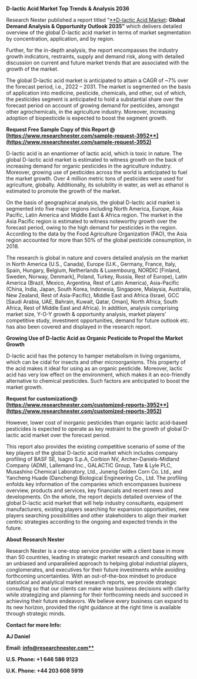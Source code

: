﻿**D-lactic Acid Market Top Trends & Analysis 2036**

Research Nester published a report titled “[**D-lactic Acid Market](https://www.researchnester.com/reports/d-lactic-acid-market/3952)**: Global Demand Analysis & Opportunity Outlook 2035”** which delivers detailed overview of the global D-lactic acid market in terms of market segmentation by concentration, application, and by region. 

Further, for the in-depth analysis, the report encompasses the industry growth indicators, restraints, supply and demand risk, along with detailed discussion on current and future market trends that are associated with the growth of the market.

The global D-lactic acid market is anticipated to attain a CAGR of ~7% over the forecast period, i.e., 2022 – 2031. The market is segmented on the basis of application into medicine, pesticide, chemicals, and other, out of which, the pesticides segment is anticipated to hold a substantial share over the forecast period on account of growing demand for pesticides, amongst other agrochemicals, in the agriculture industry. Moreover, increasing adoption of biopesticide is expected to boost the segment growth.

<a name="_hlk168911023"></a><a name="_hlk168911453"></a>**Request Free Sample Copy of this Report @ [https://www.researchnester.com/sample-request-3952**](https://www.researchnester.com/sample-request-3952)**

D-lactic acid is an enantiomer of lactic acid, which is toxic in nature. The global D-lactic acid market is estimated to witness growth on the back of increasing demand for organic pesticides in the agriculture industry. Moreover, growing use of pesticides across the world is anticipated to fuel the market growth. Over 4 million metric tons of pesticides were used for agriculture, globally. Additionally, its solubility in water, as well as ethanol is estimated to promote the growth of the market. 

On the basis of geographical analysis, the global D-lactic acid market is segmented into five major regions including North America, Europe, Asia Pacific, Latin America and Middle East & Africa region. The market in the Asia Pacific region is estimated to witness noteworthy growth over the forecast period, owing to the high demand for pesticides in the region. According to the data by the Food Agriculture Organization (FAO), the Asia region accounted for more than 50% of the global pesticide consumption, in 2018.

The research is global in nature and covers detailed analysis on the market in North America (U.S., Canada), Europe (U.K., Germany, France, Italy, Spain, Hungary, Belgium, Netherlands & Luxembourg, NORDIC [Finland, Sweden, Norway, Denmark], Poland, Turkey, Russia, Rest of Europe), Latin America (Brazil, Mexico, Argentina, Rest of Latin America), Asia-Pacific (China, India, Japan, South Korea, Indonesia, Singapore, Malaysia, Australia, New Zealand, Rest of Asia-Pacific), Middle East and Africa (Israel, GCC [Saudi Arabia, UAE, Bahrain, Kuwait, Qatar, Oman], North Africa, South Africa, Rest of Middle East and Africa). In addition, analysis comprising market size, Y-O-Y growth & opportunity analysis, market players’ competitive study, investment opportunities, demand for future outlook etc. has also been covered and displayed in the research report.

**Growing Use of D-lactic Acid as Organic Pesticide to Propel the Market Growth**

D-lactic acid has the potency to hamper metabolism in living organisms, which can be cidal for insects and other microorganisms. This property of the acid makes it ideal for using as an organic pesticide. Moreover, lactic acid has very low effect on the environment, which makes it an eco-friendly alternative to chemical pesticides. Such factors are anticipated to boost the market growth. 

**Request for customization@ [https://www.researchnester.com/customized-reports-3952**](https://www.researchnester.com/customized-reports-3952)**

However, lower cost of inorganic pesticides than organic lactic acid-based pesticides is expected to operate as key restraint to the growth of global D-lactic acid market over the forecast period.

This report also provides the existing competitive scenario of some of the key players of the global D-lactic acid market which includes company profiling of BASF SE, Isagro S.p.A, Corbion NV, Archer-Daniels-Midland Company (ADM), Lallemand Inc., GALACTIC Group, Tate & Lyle PLC, Musashino Chemical Laboratory, Ltd., Juneng Golden Corn Co. Ltd., and Yancheng Huade (Dancheng) Biological Engineering Co., Ltd. The profiling enfolds key information of the companies which encompasses business overview, products and services, key financials and recent news and developments. On the whole, the report depicts detailed overview of the global D-lactic acid market that will help industry consultants, equipment manufacturers, existing players searching for expansion opportunities, new players searching possibilities and other stakeholders to align their market centric strategies according to the ongoing and expected trends in the future.      

<a name="_hlk168910495"></a>**About Research Nester**

Research Nester is a one-stop service provider with a client base in more than 50 countries, leading in strategic market research and consulting with an unbiased and unparalleled approach to helping global industrial players, conglomerates, and executives for their future investments while avoiding forthcoming uncertainties. With an out-of-the-box mindset to produce statistical and analytical market research reports, we provide strategic consulting so that our clients can make wise business decisions with clarity while strategizing and planning for their forthcoming needs and succeed in achieving their future endeavors. We believe every business can expand to its new horizon, provided the right guidance at the right time is available through strategic minds.

**Contact for more Info:**

**AJ Daniel**

**Email: [info@researchnester.com**](mailto:info@researchnester.com)**

**U.S. Phone: +1 646 586 9123** 

**U.K. Phone: +44 203 608 5919**
